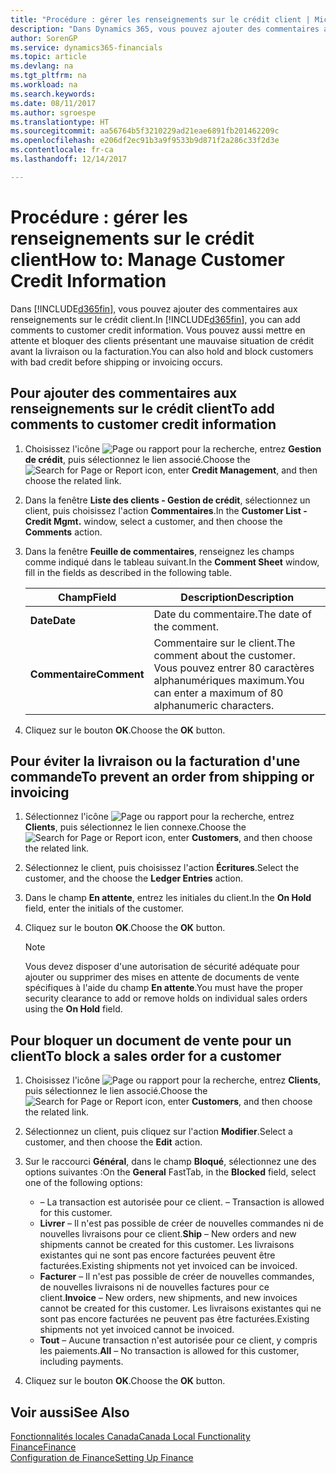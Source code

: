 ```yaml
---
title: "Procédure : gérer les renseignements sur le crédit client | Microsoft Docs"
description: "Dans Dynamics 365, vous pouvez ajouter des commentaires aux renseignements sur le crédit client. Vous pouvez aussi mettre en attente et bloquer des clients présentant une mauvaise situation de crédit avant la livraison ou la facturation."
author: SorenGP
ms.service: dynamics365-financials
ms.topic: article
ms.devlang: na
ms.tgt_pltfrm: na
ms.workload: na
ms.search.keywords: 
ms.date: 08/11/2017
ms.author: sgroespe
ms.translationtype: HT
ms.sourcegitcommit: aa56764b5f3210229ad21eae6891fb201462209c
ms.openlocfilehash: e206df2ec91b3a9f9533b9d871f2a286c33f2d3e
ms.contentlocale: fr-ca
ms.lasthandoff: 12/14/2017

---
```

# <a name="how-to-manage-customer-credit-information"></a><span data-ttu-id="18e1a-104">Procédure : gérer les renseignements sur le crédit client</span><span class="sxs-lookup"><span data-stu-id="18e1a-104">How to: Manage Customer Credit Information</span></span>
<span data-ttu-id="18e1a-105">Dans [!INCLUDE[d365fin](../../includes/d365fin_md.md)], vous pouvez ajouter des commentaires aux renseignements sur le crédit client.</span><span class="sxs-lookup"><span data-stu-id="18e1a-105">In [!INCLUDE[d365fin](../../includes/d365fin_md.md)], you can add comments to customer credit information.</span></span> <span data-ttu-id="18e1a-106">Vous pouvez aussi mettre en attente et bloquer des clients présentant une mauvaise situation de crédit avant la livraison ou la facturation.</span><span class="sxs-lookup"><span data-stu-id="18e1a-106">You can also hold and block customers with bad credit before shipping or invoicing occurs.</span></span>  

## <a name="to-add-comments-to-customer-credit-information"></a><span data-ttu-id="18e1a-107">Pour ajouter des commentaires aux renseignements sur le crédit client</span><span class="sxs-lookup"><span data-stu-id="18e1a-107">To add comments to customer credit information</span></span>  
1.  <span data-ttu-id="18e1a-108">Choisissez l'icône ![Page ou rapport pour la recherche](../../media/ui-search/search_small.png "icône Page ou rapport pour la recherche"), entrez **Gestion de crédit**, puis sélectionnez le lien associé.</span><span class="sxs-lookup"><span data-stu-id="18e1a-108">Choose the ![Search for Page or Report](../../media/ui-search/search_small.png "Search for Page or Report icon") icon, enter **Credit Management**, and then choose the related link.</span></span>  
2.  <span data-ttu-id="18e1a-109">Dans la fenêtre **Liste des clients - Gestion de crédit**, sélectionnez un client, puis choisissez l'action **Commentaires**.</span><span class="sxs-lookup"><span data-stu-id="18e1a-109">In the **Customer List - Credit Mgmt.** window, select a customer, and then choose the **Comments** action.</span></span>  
3.  <span data-ttu-id="18e1a-110">Dans la fenêtre **Feuille de commentaires**, renseignez les champs comme indiqué dans le tableau suivant.</span><span class="sxs-lookup"><span data-stu-id="18e1a-110">In the **Comment Sheet** window, fill in the fields as described in the following table.</span></span>  

    |<span data-ttu-id="18e1a-111">Champ</span><span class="sxs-lookup"><span data-stu-id="18e1a-111">Field</span></span>|<span data-ttu-id="18e1a-112">Description</span><span class="sxs-lookup"><span data-stu-id="18e1a-112">Description</span></span>|  
    |---------------------------------|---------------------------------------|  
    |<span data-ttu-id="18e1a-113">**Date**</span><span class="sxs-lookup"><span data-stu-id="18e1a-113">**Date**</span></span>|<span data-ttu-id="18e1a-114">Date du commentaire.</span><span class="sxs-lookup"><span data-stu-id="18e1a-114">The date of the comment.</span></span>|  
    |<span data-ttu-id="18e1a-115">**Commentaire**</span><span class="sxs-lookup"><span data-stu-id="18e1a-115">**Comment**</span></span>|<span data-ttu-id="18e1a-116">Commentaire sur le client.</span><span class="sxs-lookup"><span data-stu-id="18e1a-116">The comment about the customer.</span></span> <span data-ttu-id="18e1a-117">Vous pouvez entrer 80 caractères alphanumériques maximum.</span><span class="sxs-lookup"><span data-stu-id="18e1a-117">You can enter a maximum of 80 alphanumeric characters.</span></span>|  

4.  <span data-ttu-id="18e1a-118">Cliquez sur le bouton **OK**.</span><span class="sxs-lookup"><span data-stu-id="18e1a-118">Choose the **OK** button.</span></span>  

## <a name="to-prevent-an-order-from-shipping-or-invoicing"></a><span data-ttu-id="18e1a-119">Pour éviter la livraison ou la facturation d'une commande</span><span class="sxs-lookup"><span data-stu-id="18e1a-119">To prevent an order from shipping or invoicing</span></span>  
1.  <span data-ttu-id="18e1a-120">Sélectionnez l'icône ![Page ou rapport pour la recherche](../../media/ui-search/search_small.png "icône Page ou rapport pour la recherche"), entrez **Clients**, puis sélectionnez le lien connexe.</span><span class="sxs-lookup"><span data-stu-id="18e1a-120">Choose the ![Search for Page or Report](../../media/ui-search/search_small.png "Search for Page or Report icon") icon, enter **Customers**, and then choose the related link.</span></span>  
2.  <span data-ttu-id="18e1a-121">Sélectionnez le client, puis choisissez l'action **Écritures**.</span><span class="sxs-lookup"><span data-stu-id="18e1a-121">Select the customer, and the choose the **Ledger Entries** action.</span></span>  
3.  <span data-ttu-id="18e1a-122">Dans le champ **En attente**, entrez les initiales du client.</span><span class="sxs-lookup"><span data-stu-id="18e1a-122">In the **On Hold** field, enter the initials of the customer.</span></span>  
4.  <span data-ttu-id="18e1a-123">Cliquez sur le bouton **OK**.</span><span class="sxs-lookup"><span data-stu-id="18e1a-123">Choose the **OK** button.</span></span>  

    > [!NOTE]  
    >  <span data-ttu-id="18e1a-124">Vous devez disposer d'une autorisation de sécurité adéquate pour ajouter ou supprimer des mises en attente de documents de vente spécifiques à l'aide du champ **En attente**.</span><span class="sxs-lookup"><span data-stu-id="18e1a-124">You must have the proper security clearance to add or remove holds on individual sales orders using the **On Hold** field.</span></span>  

## <a name="to-block-a-sales-order-for-a-customer"></a><span data-ttu-id="18e1a-125">Pour bloquer un document de vente pour un client</span><span class="sxs-lookup"><span data-stu-id="18e1a-125">To block a sales order for a customer</span></span>  
1.  <span data-ttu-id="18e1a-126">Choisissez l'icône ![Page ou rapport pour la recherche](../../media/ui-search/search_small.png "icône Page ou rapport pour la recherche"), entrez **Clients**, puis sélectionnez le lien associé.</span><span class="sxs-lookup"><span data-stu-id="18e1a-126">Choose the ![Search for Page or Report](../../media/ui-search/search_small.png "Search for Page or Report icon") icon, enter **Customers**, and then choose the related link.</span></span>  
2.  <span data-ttu-id="18e1a-127">Sélectionnez un client, puis cliquez sur l'action **Modifier**.</span><span class="sxs-lookup"><span data-stu-id="18e1a-127">Select a customer, and then choose the **Edit** action.</span></span>  
3.  <span data-ttu-id="18e1a-128">Sur le raccourci **Général**, dans le champ **Bloqué**, sélectionnez une des options suivantes :</span><span class="sxs-lookup"><span data-stu-id="18e1a-128">On the **General** FastTab, in the **Blocked** field, select one of the following options:</span></span>  

    -   <span data-ttu-id="18e1a-129">**<Blank>** – La transaction est autorisée pour ce client.</span><span class="sxs-lookup"><span data-stu-id="18e1a-129">**<Blank>** – Transaction is allowed for this customer.</span></span>  
    -   <span data-ttu-id="18e1a-130">**Livrer** – Il n'est pas possible de créer de nouvelles commandes ni de nouvelles livraisons pour ce client.</span><span class="sxs-lookup"><span data-stu-id="18e1a-130">**Ship** – New orders and new shipments cannot be created for this customer.</span></span> <span data-ttu-id="18e1a-131">Les livraisons existantes qui ne sont pas encore facturées peuvent être facturées.</span><span class="sxs-lookup"><span data-stu-id="18e1a-131">Existing shipments not yet invoiced can be invoiced.</span></span>  
    -   <span data-ttu-id="18e1a-132">**Facturer** – Il n'est pas possible de créer de nouvelles commandes, de nouvelles livraisons ni de nouvelles factures pour ce client.</span><span class="sxs-lookup"><span data-stu-id="18e1a-132">**Invoice** – New orders, new shipments, and new invoices cannot be created for this customer.</span></span> <span data-ttu-id="18e1a-133">Les livraisons existantes qui ne sont pas encore facturées ne peuvent pas être facturées.</span><span class="sxs-lookup"><span data-stu-id="18e1a-133">Existing shipments not yet invoiced cannot be invoiced.</span></span>  
    -   <span data-ttu-id="18e1a-134">**Tout** – Aucune transaction n'est autorisée pour ce client, y compris les paiements.</span><span class="sxs-lookup"><span data-stu-id="18e1a-134">**All** – No transaction is allowed for this customer, including payments.</span></span>  
4.  <span data-ttu-id="18e1a-135">Cliquez sur le bouton **OK**.</span><span class="sxs-lookup"><span data-stu-id="18e1a-135">Choose the **OK** button.</span></span>  

## <a name="see-also"></a><span data-ttu-id="18e1a-136">Voir aussi</span><span class="sxs-lookup"><span data-stu-id="18e1a-136">See Also</span></span>  
[<span data-ttu-id="18e1a-137">Fonctionnalités locales Canada</span><span class="sxs-lookup"><span data-stu-id="18e1a-137">Canada Local Functionality</span></span>](canada-local-functionality.md)  
[<span data-ttu-id="18e1a-138">Finance</span><span class="sxs-lookup"><span data-stu-id="18e1a-138">Finance</span></span>](../../finance.md)  
[<span data-ttu-id="18e1a-139">Configuration de Finance</span><span class="sxs-lookup"><span data-stu-id="18e1a-139">Setting Up Finance</span></span>](../../finance.md)

